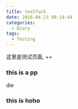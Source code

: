 ```yaml
---
title: testfuck
date: 2016-04-23 08:14:44
categories:
  - Diary
tags:
  - Testing
---
```


这里是测试页面, ++


### this is a pp
die


### this is hoho
